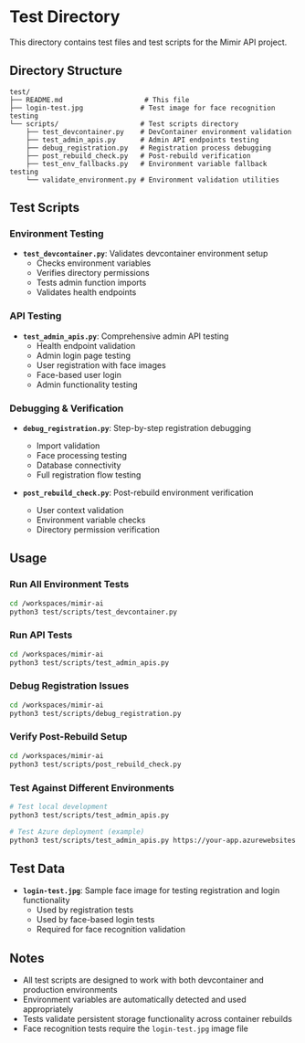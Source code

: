 # Test Directory

This directory contains test files and test scripts for the Mimir API project.

## Directory Structure

```
test/
├── README.md                    # This file
├── login-test.jpg              # Test image for face recognition testing
└── scripts/                    # Test scripts directory
    ├── test_devcontainer.py    # DevContainer environment validation
    ├── test_admin_apis.py      # Admin API endpoints testing
    ├── debug_registration.py   # Registration process debugging
    ├── post_rebuild_check.py   # Post-rebuild verification
    ├── test_env_fallbacks.py   # Environment variable fallback testing
    └── validate_environment.py # Environment validation utilities
```

## Test Scripts

### Environment Testing
- **`test_devcontainer.py`**: Validates devcontainer environment setup
  - Checks environment variables
  - Verifies directory permissions
  - Tests admin function imports
  - Validates health endpoints

### API Testing  
- **`test_admin_apis.py`**: Comprehensive admin API testing
  - Health endpoint validation
  - Admin login page testing
  - User registration with face images
  - Face-based user login
  - Admin functionality testing

### Debugging & Verification
- **`debug_registration.py`**: Step-by-step registration debugging
  - Import validation
  - Face processing testing
  - Database connectivity
  - Full registration flow testing

- **`post_rebuild_check.py`**: Post-rebuild environment verification
  - User context validation
  - Environment variable checks
  - Directory permission verification

## Usage

### Run All Environment Tests
```bash
cd /workspaces/mimir-ai
python3 test/scripts/test_devcontainer.py
```

### Run API Tests
```bash
cd /workspaces/mimir-ai
python3 test/scripts/test_admin_apis.py
```

### Debug Registration Issues
```bash
cd /workspaces/mimir-ai
python3 test/scripts/debug_registration.py
```

### Verify Post-Rebuild Setup
```bash
cd /workspaces/mimir-ai
python3 test/scripts/post_rebuild_check.py
```

### Test Against Different Environments
```bash
# Test local development
python3 test/scripts/test_admin_apis.py

# Test Azure deployment (example)
python3 test/scripts/test_admin_apis.py https://your-app.azurewebsites.net
```

## Test Data

- **`login-test.jpg`**: Sample face image for testing registration and login functionality
  - Used by registration tests
  - Used by face-based login tests
  - Required for face recognition validation

## Notes

- All test scripts are designed to work with both devcontainer and production environments
- Environment variables are automatically detected and used appropriately
- Tests validate persistent storage functionality across container rebuilds
- Face recognition tests require the `login-test.jpg` image file

